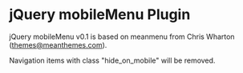 jQuery mobileMenu Plugin
========================

jQuery mobileMenu v0.1 is based on meanmenu from Chris Wharton (themes@meanthemes.com).

Navigation items with class "hide_on_mobile" will be removed.